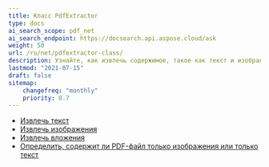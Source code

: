 ```yaml
---
title: Класс PdfExtractor
type: docs
ai_search_scope: pdf_net
ai_search_endpoint: https://docsearch.api.aspose.cloud/ask
weight: 50
url: /ru/net/pdfextractor-class/
description: Узнайте, как извлечь содержимое, такое как текст и изображения, из PDF-файла с помощью класса PDFExtractor в .NET с Aspose.PDF.
lastmod: "2021-07-15"
draft: false
sitemap:
    changefreq: "monthly"
    priority: 0.7
---
```


- [Извлечь текст](/pdf/ru/net/extract-text/)
- [Извлечь изображения](/pdf/ru/net/extract-images/)
- [Извлечь вложения](/pdf/ru/net/extract-attachments/)
- [Определить, содержит ли PDF-файл только изображения или только текст](/pdf/ru/net/find-whether-pdf-file-contains-images-or-text-only/)